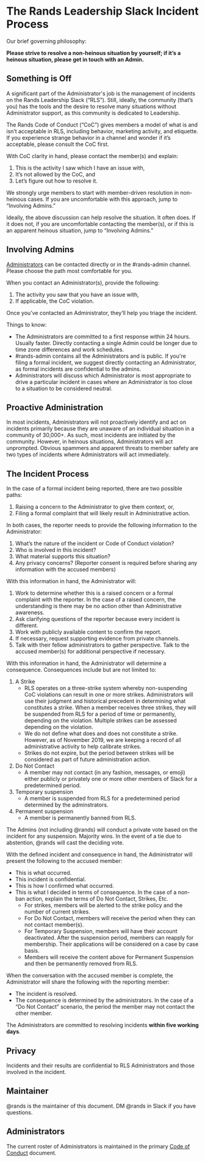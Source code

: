 # The Rands Leadership Slack Incident Process

Our brief governing philosophy: 

**Please strive to resolve a non-heinous situation by yourself; if it’s a heinous situation, please get in touch with an Admin.**

## Something is Off

A significant part of the Administrator's job is the management of incidents on the Rands Leadership Slack (“RLS”). Still, ideally, the community (that’s you) has the tools and the desire to resolve many situations without Administrator support, as this community is dedicated to Leadership. 

The Rands Code of Conduct (“CoC”) gives members a model of what is and isn’t acceptable in RLS, including behavior, marketing activity, and etiquette. If you experience strange behavior in a channel and wonder if it’s acceptable, please consult the CoC first.

With CoC clarity in hand, please contact the member(s) and explain:

1. This is the activity I saw which I have an issue with,
2. It’s not allowed by the CoC, and
3. Let’s figure out how to resolve it. 

We strongly urge members to start with member-driven resolution in non-heinous cases. If you are uncomfortable with this approach, jump to “Involving Admins.”

Ideally, the above discussion can help resolve the situation. It often does. If it does not, if you are uncomfortable contacting the member(s), or if this is an apparent heinous situation, jump to “Involving Admins.”

## Involving Admins

[Administrators](https://github.com/randsleadershipslack/documents-and-resources/blob/main/code-of-conduct.md#administrators) can be contacted directly or in the #rands-admin channel. Please choose the path most comfortable for you. 

When you contact an Administrator(s), provide the following:

1. The activity you saw that you have an issue with,
2. If applicable, the CoC violation.

Once you’ve contacted an Administrator, they’ll help you triage the incident. 

Things to know:

* The Administrators are committed to a first response within 24 hours. Usually faster. Directly contacting a single Admin could be longer due to time zone differences and work schedules. 
* #rands-admin contains all the Administrators and is public. If you're filing a formal incident, we suggest directly contacting an Administrator, as formal incidents are confidential to the admins.
* Administrators will discuss which Administrator is most appropriate to drive a particular incident in cases where an Administrator is too close to a situation to be considered neutral.

## Proactive Administration

In most incidents, Administrators will not proactively identify and act on incidents primarily because they are unaware of an individual situation in a community of 30,000+. As such, most incidents are initiated by the community. However, in heinous situations, Administrators will act unprompted. Obvious spammers and apparent threats to member safety are two types of incidents where Administrators will act immediately. 

## The Incident Process

In the case of a formal incident being reported, there are two possible paths:

1. Raising a concern to the Administrator to give them context, or,
2. Filing a formal complaint that will likely result in Administrative action.

In both cases, the reporter needs to provide the following information to the Administrator:

1. What’s the nature of the incident or Code of Conduct violation?
2. Who is involved in this incident?
3. What material supports this situation?
4. Any privacy concerns? (Reporter consent is required before sharing any information with the accused members)

With this information in hand, the Administrator will: 

1. Work to determine whether this is a raised concern or a formal complaint with the reporter. In the case of a raised concern, the understanding is there may be no action other than Administrative awareness.
2. Ask clarifying questions of the reporter because every incident is different.
3. Work with publicly available content to confirm the report.
4. If necessary, request supporting evidence from private channels. 
5. Talk with their fellow administrators to gather perspective. Talk to the accused member(s) for additional perspective if necessary. 

With this information in hand, the Administrator will determine a consequence. Consequences include but are not limited to:

1. A Strike
   * RLS operates on a three-strike system whereby non-suspending CoC violations can result in one or more strikes. Administrators will use their judgment and historical precedent in determining what constitutes a strike. When a member receives three strikes, they will be suspended from RLS for a period of time or permanently, depending on the violation. Multiple strikes can be assessed depending on the violation. 
   * We do not define what does and does not constitute a strike. However, as of November 2019, we are keeping a record of all administrative activity to help calibrate strikes. 
   * Strikes do not expire, but the period between strikes will be considered as part of future administration action. 
2. Do Not Contact
   * A member may not contact (in any fashion, messages, or emoji) either publicly or privately one or more other members of Slack for a predetermined period. 
3. Temporary suspension
   * A member is suspended from RLS for a predetermined period determined by the adminstrators. 
4. Permanent suspension
   * A member is permanently banned from RLS.

The Admins (not including @rands) will conduct a private vote based on the incident for any suspension. Majority wins. In the event of a tie due to abstention, @rands will cast the deciding vote. 

With the defined incident and consequence in hand, the Administrator will present the following to the accused member: 

* This is what occurred.
* This incident is confidential. 
* This is how I confirmed what occurred.
* This is what I decided in terms of consequence. In the case of a non-ban action, explain the terms of Do Not Contact, Strikes, Etc. 
  * For strikes, members will be alerted to the strike policy and the number of current strikes.
  * For Do Not Contact, members will receive the period when they can not contact member(s).
  * For Temporary Suspension, members will have their account deactivated. After the suspension period, members can reapply for membership. Their applications will be considered on a case by case basis. 
  * Members will receive the content above for Permanent Suspension and then be permanently removed from RLS.

When the conversation with the accused member is complete, the Administrator will share the following with the reporting member:

* The incident is resolved.
* The consequence is determined by the administrators. In the case of a “Do Not Contact” scenario, the period the member may not contact the other member. 

The Administrators are committed to resolving incidents **within five working days**.

## Privacy

Incidents and their results are confidential to RLS Administrators and those involved in the incident.

## Maintainer

@rands is the maintainer of this document. DM @rands in Slack if you have questions.

## Administrators

The current roster of Administrators is maintained in the primary [Code of Conduct](https://github.com/randsleadershipslack/documents-and-resources/blob/master/code-of-conduct.md#administrators) document. 
